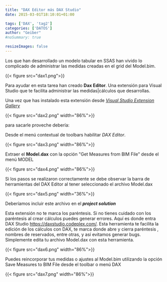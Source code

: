 ```yaml
---
title: "DAX Editor más DAX Studio"
date: 2015-03-01T18:10:01+01:00

tags: ['DAX', 'tag2']
categories: ['DATOS']
author: "Geiber"
#noSummary: true

resizeImages: false
---
```

Los que han desarrollado un modelo tabular en SSAS han vivido lo complicado de administrar las medidas creadas en el grid del Model.bim. 

<!--more-->

{{< figure src="dax1.png">}}

Para ayudar en esta tarea han creado __Dax Editor__.  Una extensión para Visual Studio que te facilita administrar las medidas|cálculos que desarrollas. 

Una vez que has instalado esta extensión desde [*Visual Studio Extension Gallery*](https://visualstudiogallery.msdn.microsoft.com/356e3b3a-ccaa-4331-aec5-a446d8eefeaf)

{{< figure src="dax2.png" width="86%">}}

para sacarle proveche debería:

Desde el menú contextual de toolbars habilitar *DAX Editor*.

{{< figure src="dax3.png" width="86%">}}

Extraer el __Model.dax__ con la opción "Get Measures from BIM File" desde el menú MODEL

{{< figure src="dax4.png" width="86%">}}

Si los pasos se realizaron correctamente se debe observar la barra de herramientas del DAX Editor al tener seleccionado el archivo Model.dax

{{< figure src="dax5.png" width="36%">}}

Deberíamos incluir este archivo en el __*project solution*__

Esta extensión no te marca los paréntesis.  Si no tienes cuidado con los paréntesis al crear cálculos puedes generar errores.  Aquí es donde entra DAX Studio https://daxstudio.codeplex.com/.  Esta herramienta te facilita la edición de los cálculos con DAX, te marca donde abre y cierra paréntesis , nombres de  reservados, entre otras, y así evitamos generar bugs.  Simplemente edita tu archivo Model.dax con esta herramienta. 

{{< figure src="dax6.png" width="86%">}}

Puedes reincorporar tus medidas o ajustes al Model.bim utilizando la opción Save Measures to BIM File desde el toolbar o menú DAX

{{< figure src="dax7.png" width="86%">}}

